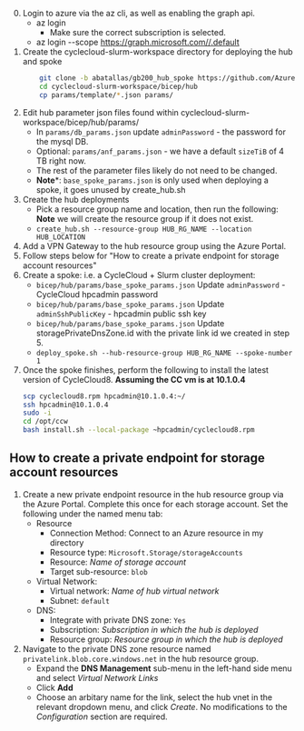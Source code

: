 
0. Login to azure via the az cli, as well as enabling the graph api.
    * az login
        * Make sure the correct subscription is selected.
    * az login --scope https://graph.microsoft.com//.default
1. Create the cyclecloud-slurm-workspace directory for deploying the hub and spoke
    ```bash
        git clone -b abatallas/gb200_hub_spoke https://github.com/Azure/cyclecloud-slurm-workspace.git
        cd cyclecloud-slurm-workspace/bicep/hub
        cp params/template/*.json params/
    ```
2. Edit hub parameter json files found within cyclecloud-slurm-workspace/bicep/hub/params/
    * In `params/db_params.json` update `adminPassword` - the password for the mysql DB.
    * Optional: `params/anf_params.json` - we have a default `sizeTiB` of 4 TB right now.
    * The rest of the parameter files likely do not need to be changed.
    * **Note***: `base_spoke_params.json` is only used when deploying a spoke, it goes unused by create_hub.sh
3. Create the hub deployments
    * Pick a resource group name and location, then run the following: **Note** we will create the resource group if it does not exist.
    * `create_hub.sh --resource-group HUB_RG_NAME --location HUB_LOCATION`
4. Add a VPN Gateway to the hub resource group using the Azure Portal.
5. Follow steps below for "How to create a private endpoint for storage account resources"
6. Create a spoke: i.e. a CycleCloud + Slurm cluster deployment:
    * `bicep/hub/params/base_spoke_params.json` Update `adminPassword` - CycleCloud hpcadmin password
    * `bicep/hub/params/base_spoke_params.json` Update `adminSshPublicKey` - hpcadmin public ssh key
    * `bicep/hub/params/base_spoke_params.json` Update storagePrivateDnsZone.id with the private link id we created in step 5.
    * `deploy_spoke.sh --hub-resource-group HUB_RG_NAME --spoke-number 1`
7. Once the spoke finishes, perform the following to install the latest version of CycleCloud8. **Assuming the CC vm is at 10.1.0.4**
    ```bash
    scp cyclecloud8.rpm hpcadmin@10.1.0.4:~/
    ssh hpcadmin@10.1.0.4
    sudo -i
    cd /opt/ccw
    bash install.sh --local-package ~hpcadmin/cyclecloud8.rpm
    ```

## How to create a private endpoint for storage account resources
1. Create a new private endpoint resource in the hub resource group via the Azure Portal. Complete this once for each storage account. Set the following under the named menu tab: 
    * Resource
        * Connection Method: Connect to an Azure resource in my directory
        * Resource type: `Microsoft.Storage/storageAccounts`
        * Resource: *Name of storage account*
        * Target sub-resource: `blob`
    * Virtual Network: 
        * Virtual network: *Name of hub virtual network*
        * Subnet: `default`
    * DNS:
        * Integrate with private DNS zone: `Yes`
        * Subscription: *Subscription in which the hub is deployed*
        * Resource group: *Resource group in which the hub is deployed*
2. Navigate to the private DNS zone resource named `privatelink.blob.core.windows.net` in the hub resource group. 
    * Expand the **DNS Management** sub-menu in the left-hand side menu and select *Virtual Network Links*
    * Click **Add**
    * Choose an arbitary name for the link, select the hub vnet in the relevant dropdown menu, and click *Create*. No modifications to the *Configuration* section are required. 